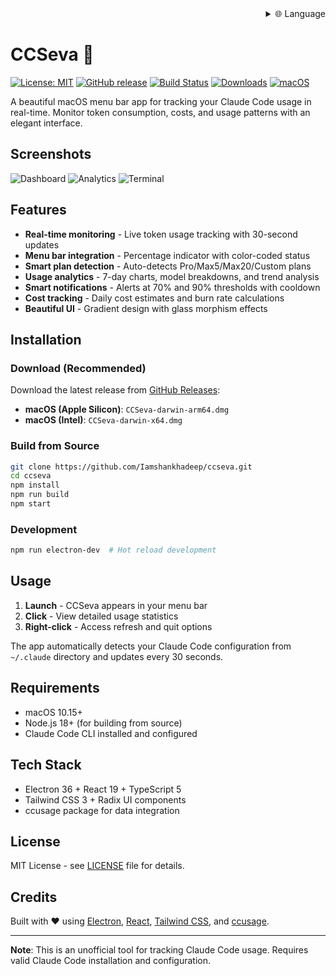 
<div align="right">
  <details>
    <summary >🌐 Language</summary>
    <div>
      <div align="center">
        <a href="https://openaitx.github.io/view.html?user=Iamshankhadeep&project=ccseva&lang=en">English</a>
        | <a href="https://openaitx.github.io/view.html?user=Iamshankhadeep&project=ccseva&lang=zh-CN">简体中文</a>
        | <a href="https://openaitx.github.io/view.html?user=Iamshankhadeep&project=ccseva&lang=zh-TW">繁體中文</a>
        | <a href="https://openaitx.github.io/view.html?user=Iamshankhadeep&project=ccseva&lang=ja">日本語</a>
        | <a href="https://openaitx.github.io/view.html?user=Iamshankhadeep&project=ccseva&lang=ko">한국어</a>
        | <a href="https://openaitx.github.io/view.html?user=Iamshankhadeep&project=ccseva&lang=hi">हिन्दी</a>
        | <a href="https://openaitx.github.io/view.html?user=Iamshankhadeep&project=ccseva&lang=th">ไทย</a>
        | <a href="https://openaitx.github.io/view.html?user=Iamshankhadeep&project=ccseva&lang=fr">Français</a>
        | <a href="https://openaitx.github.io/view.html?user=Iamshankhadeep&project=ccseva&lang=de">Deutsch</a>
        | <a href="https://openaitx.github.io/view.html?user=Iamshankhadeep&project=ccseva&lang=es">Español</a>
        | <a href="https://openaitx.github.io/view.html?user=Iamshankhadeep&project=ccseva&lang=it">Italiano</a>
        | <a href="https://openaitx.github.io/view.html?user=Iamshankhadeep&project=ccseva&lang=ru">Русский</a>
        | <a href="https://openaitx.github.io/view.html?user=Iamshankhadeep&project=ccseva&lang=pt">Português</a>
        | <a href="https://openaitx.github.io/view.html?user=Iamshankhadeep&project=ccseva&lang=nl">Nederlands</a>
        | <a href="https://openaitx.github.io/view.html?user=Iamshankhadeep&project=ccseva&lang=pl">Polski</a>
        | <a href="https://openaitx.github.io/view.html?user=Iamshankhadeep&project=ccseva&lang=ar">العربية</a>
        | <a href="https://openaitx.github.io/view.html?user=Iamshankhadeep&project=ccseva&lang=fa">فارسی</a>
        | <a href="https://openaitx.github.io/view.html?user=Iamshankhadeep&project=ccseva&lang=tr">Türkçe</a>
        | <a href="https://openaitx.github.io/view.html?user=Iamshankhadeep&project=ccseva&lang=vi">Tiếng Việt</a>
        | <a href="https://openaitx.github.io/view.html?user=Iamshankhadeep&project=ccseva&lang=id">Bahasa Indonesia</a>
      </div>
    </div>
  </details>
</div>

# CCSeva 🤖

[![License: MIT](https://img.shields.io/badge/License-MIT-yellow.svg)](https://opensource.org/licenses/MIT)
[![GitHub release](https://img.shields.io/github/release/Iamshankhadeep/ccseva.svg)](https://github.com/Iamshankhadeep/ccseva/releases)
[![Build Status](https://img.shields.io/github/actions/workflow/status/Iamshankhadeep/ccseva/ci.yml?branch=main)](https://github.com/Iamshankhadeep/ccseva/actions)
[![Downloads](https://img.shields.io/github/downloads/Iamshankhadeep/ccseva/total.svg)](https://github.com/Iamshankhadeep/ccseva/releases)
[![macOS](https://img.shields.io/badge/macOS-10.15%2B-blue)](https://github.com/Iamshankhadeep/ccseva)

A beautiful macOS menu bar app for tracking your Claude Code usage in real-time. Monitor token consumption, costs, and usage patterns with an elegant interface.

## Screenshots

![Dashboard](./screenshots/dashboard.png)
![Analytics](./screenshots/analytics.png)
![Terminal](./screenshots/terminal.png)

## Features

- **Real-time monitoring** - Live token usage tracking with 30-second updates
- **Menu bar integration** - Percentage indicator with color-coded status
- **Smart plan detection** - Auto-detects Pro/Max5/Max20/Custom plans
- **Usage analytics** - 7-day charts, model breakdowns, and trend analysis
- **Smart notifications** - Alerts at 70% and 90% thresholds with cooldown
- **Cost tracking** - Daily cost estimates and burn rate calculations
- **Beautiful UI** - Gradient design with glass morphism effects

## Installation

### Download (Recommended)
Download the latest release from [GitHub Releases](https://github.com/Iamshankhadeep/ccseva/releases):
- **macOS (Apple Silicon)**: `CCSeva-darwin-arm64.dmg`
- **macOS (Intel)**: `CCSeva-darwin-x64.dmg`

### Build from Source
```bash
git clone https://github.com/Iamshankhadeep/ccseva.git
cd ccseva
npm install
npm run build
npm start
```

### Development
```bash
npm run electron-dev  # Hot reload development
```

## Usage

1. **Launch** - CCSeva appears in your menu bar
2. **Click** - View detailed usage statistics
3. **Right-click** - Access refresh and quit options

The app automatically detects your Claude Code configuration from `~/.claude` directory and updates every 30 seconds.

## Requirements

- macOS 10.15+
- Node.js 18+ (for building from source)
- Claude Code CLI installed and configured

## Tech Stack

- Electron 36 + React 19 + TypeScript 5
- Tailwind CSS 3 + Radix UI components
- ccusage package for data integration

## License

MIT License - see [LICENSE](LICENSE) file for details.

## Credits

Built with ❤️ using [Electron](https://electronjs.org), [React](https://reactjs.org), [Tailwind CSS](https://tailwindcss.com), and [ccusage](https://github.com/ryoppippi/ccusage).

---

**Note**: This is an unofficial tool for tracking Claude Code usage. Requires valid Claude Code installation and configuration.